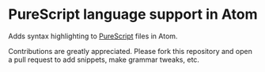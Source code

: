 # PureScript language support in Atom

Adds syntax highlighting to [PureScript](http://www.purescript.org) files in Atom.

Contributions are greatly appreciated. Please fork this repository and open a pull request to add snippets, make grammar tweaks, etc.
